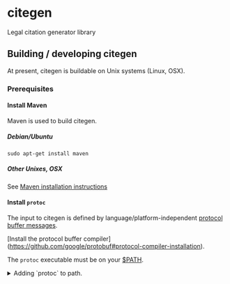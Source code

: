# citegen

Legal citation generator library

## Building / developing citegen

At present, citegen is buildable on Unix systems (Linux, OSX).

### Prerequisites

#### Install Maven

Maven is used to build citegen.

##### Debian/Ubuntu 

`sudo apt-get install maven`

##### Other Unixes, OSX

See [Maven installation instructions](https://maven.apache.org/install.html) 

#### Install `protoc`

The input to citegen is defined by language/platform-independent
[protocol buffer messages](https://en.wikipedia.org/wiki/Protocol_Buffers).

[Install the protocol buffer compiler]
(https://github.com/google/protobuf#protocol-compiler-installation).

The `protoc` executable must be on your
[$PATH](https://en.wikipedia.org/wiki/PATH_(variable)).

<details>

<summary>
Adding `protoc` to path.
</summary>

This is usually accomplished by adding the following line to your
`~/.bashrc` file (`~/.bash_profile` for OSX).

`export PATH=$PATH:path/to/protoc`

where `path/to/protoc` is the path to the `protoc` executable.

You will need to run `source .bashrc` (or `.bash_profile`) after editing
to pick up the changes.

When working correctly, typing `protoc` at the comand line should
run the protocol buffer compiler.

</details>

